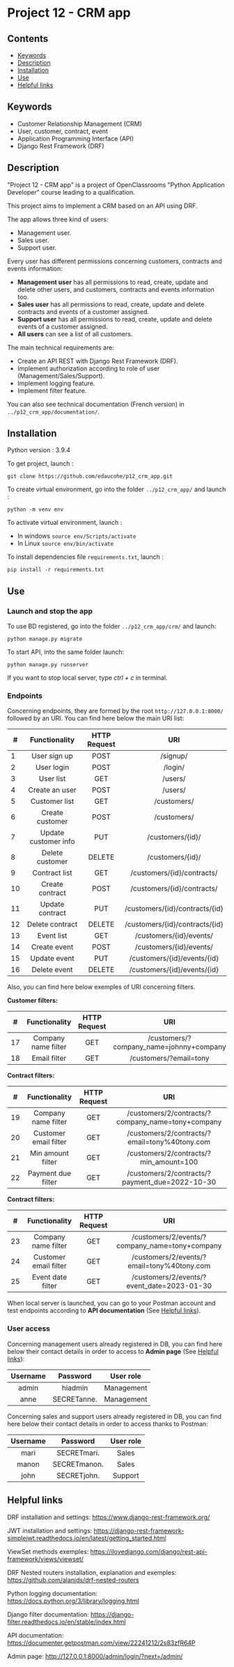 # Project 12 - CRM app

## Contents
- [Keywords](#keywords)
- [Description](#description)
- [Installation](#installation)
- [Use](#use)
- [Helpful links](#links)

## Keywords <a class="anchor" id="keywords"></a>
- Customer Relationship Management (CRM)
- User, customer, contract, event
- Application Programming Interface (API)
- Django Rest Framework (DRF)

## Description <a class="anchor" id="description"></a>

"Project 12 - CRM app" is a project of OpenClassrooms "Python Application Developer" 
course leading to a qualification.

This project aims to implement a CRM based on an API using DRF.

The app allows three kind of users: 
- Management user.
- Sales user.
- Support user.

Every user has different permissions concerning customers, contracts and events information:
- **Management user** has all permissions to read, create, update and delete other users, 
and customers, contracts and events information too. 
- **Sales user** has all permissions to read, create, update and delete contracts and events of a customer assigned.
- **Support user** has all permissions to read, create, update and delete events of a customer assigned.
- **All users** can see a list of all customers.

The main technical requirements are:
- Create an API REST with Django Rest Framework (DRF).
- Implement authorization according to role of user (Management/Sales/Support).
- Implement logging feature.
- Implement filter feature.

You can also see technical documentation (French version) in 
`../p12_crm_app/documentation/`.

## Installation <a class="anchor" id="installation"></a>

Python version : 3.9.4

To get project, launch :
```
git clone https://github.com/edaucohe/p12_crm_app.git
```

To create virtual environment, go into the folder `../p12_crm_app/` and launch :
```
python -m venv env  
```

To activate virtual environment, launch :

- In windows `source env/Scripts/activate`
- In Linux `source env/bin/activate`

To install dependencies file `requirements.txt`, launch :
```
pip install -r requirements.txt
```

## Use <a class="anchor" id="use"></a>

### Launch and stop the app

To use BD registered, go into the folder `../p12_crm_app/crm/` and launch:
```
python manage.py migrate  
```

To start API, into the same folder launch:
```
python manage.py runserver  
```

If you want to stop local server, type *ctrl + c* in terminal.

### Endpoints

Concerning endpoints, they are formed by the root `http://127.0.0.1:8000/` followed by an URI. 
You can find here below the main URI list:

| #   |    Functionality     | HTTP Request |                    URI                    |
|-----|:--------------------:|:------------:|:-----------------------------------------:|
| 1   |     User sign up     |     POST     |                 /signup/                  |
| 2   |      User login      |     POST     |                  /login/                  |
| 3   |      User list       |     GET      |                  /users/                  |
| 4   |    Create an user    |     POST     |                  /users/                  |
| 5   |    Customer list     |     GET      |                /customers/                |
| 6   |   Create customer    |     POST     |                /customers/                |
| 7   | Update customer info |     PUT      |             /customers/{id}/              |
| 8   |   Delete customer    |    DELETE    |             /customers/{id}/              |
| 9   |    Contract list     |     GET      |        /customers/{id}/contracts/         |
| 10  |   Create contract    |     POST     |        /customers/{id}/contracts/         |
| 11  |   Update contract    |     PUT      |      /customers/{id}/contracts/{id}       |
| 12  |   Delete contract    |    DELETE    |      /customers/{id}/contracts/{id}       |
| 13  |      Event list      |     GET      |          /customers/{id}/events/          |
| 14  |     Create event     |     POST     |          /customers/{id}/events/          |
| 15  |     Update event     |     PUT      |        /customers/{id}/events/{id}        |
| 16  |     Delete event     |    DELETE    |        /customers/{id}/events/{id}        |

Also, you can find here below exemples of URI concerning filters. 

**Customer filters:**

| #   |    Functionality    | HTTP Request |                   URI                    |
|-----|:-------------------:|:------------:|:----------------------------------------:|
| 17  | Company name filter |     GET      | /customers/?company_name=johnny+company  |
| 18  |    Email filter     |     GET      |          /customers/?email=tony          |

**Contract filters:**

| #   |     Functionality     | HTTP Request |                        URI                        |
|-----|:---------------------:|:------------:|:-------------------------------------------------:|
| 19  |  Company name filter  |     GET      | /customers/2/contracts/?company_name=tony+company |
| 20  | Customer email filter |     GET      |   /customers/2/contracts/?email=tony%40tony.com   |
| 21  |   Min amount filter   |     GET      |      /customers/2/contracts/?min_amount=100       |
| 22  |  Payment due filter   |     GET      |  /customers/2/contracts/?payment_due=2022-10-30   |

**Contract filters:**

| #   |     Functionality     | HTTP Request |                      URI                       |
|-----|:---------------------:|:------------:|:----------------------------------------------:|
| 23  |  Company name filter  |     GET      | /customers/2/events/?company_name=tony+company |
| 24  | Customer email filter |     GET      |   /customers/2/events/?email=tony%40tony.com   |
| 25  |   Event date filter   |     GET      |   /customers/2/events/?event_date=2023-01-30   |

When local server is launched, you can go to your Postman account and test endpoints 
according to **API documentation** (See [Helpful links](#links)).

### User access

Concerning management users already registered in DB, you can find here below their contact details 
in order to access to **Admin page** (See [Helpful links](#links)):

| Username |  Password   | User role  |
|:--------:|:-----------:|:----------:|
|  admin   |   hiadmin   | Management |
|   anne   | SECRETanne. | Management |

Concerning sales and support users already registered in DB, you can find here below their contact details 
in order to access thanks to Postman:

| Username |   Password   | User role |
|:--------:|:------------:|:---------:|
|   mari   | SECRETmari.  |   Sales   |
|  manon   | SECRETmanon. |   Sales   |
|   john   | SECRETjohn.  |  Support  |

## Helpful links <a class="anchor" id="links"></a>

DRF installation and settings:
https://www.django-rest-framework.org/

JWT installation and settings:
https://django-rest-framework-simplejwt.readthedocs.io/en/latest/getting_started.html

ViewSet methods exemples:
https://ilovedjango.com/django/rest-api-framework/views/viewset/

DRF Nested routers installation, explanation and exemples: 
https://github.com/alanjds/drf-nested-routers

Python logging documentation:
https://docs.python.org/3/library/logging.html

Django filter documentation:
https://django-filter.readthedocs.io/en/stable/index.html

API documentation:
https://documenter.getpostman.com/view/22241212/2s83zfR64P

Admin page:
http://127.0.0.1:8000/admin/login/?next=/admin/
